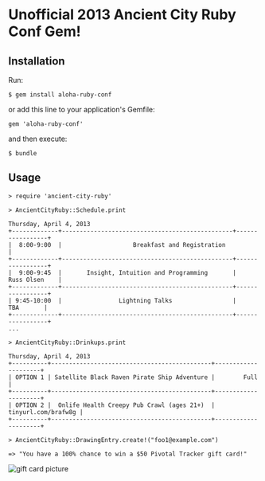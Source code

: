 # Unofficial 2013 Ancient City Ruby Conf Gem!

## Installation

Run:

    $ gem install aloha-ruby-conf

or add this line to your application's Gemfile:

    gem 'aloha-ruby-conf'

and then execute:

    $ bundle

## Usage

    > require 'ancient-city-ruby'

    > AncientCityRuby::Schedule.print

    Thursday, April 4, 2013
    +-------------+------------------------------------------------+-----------------+
    |  8:00-9:00  |                    Breakfast and Registration                    |
    +-------------+------------------------------------------------+-----------------+
    |  9:00-9:45  |       Insight, Intuition and Programming       |   Russ Olsen    |
    +-------------+------------------------------------------------+-----------------+
    | 9:45-10:00  |                Lightning Talks                 |       TBA       |
    +-------------+------------------------------------------------+-----------------+
    ...

    > AncientCityRuby::Drinkups.print

    Thursday, April 4, 2013
    +----------+---------------------------------------------+---------------------+
    | OPTION 1 | Satellite Black Raven Pirate Ship Adventure |        Full         |
    +----------+---------------------------------------------+---------------------+
    | OPTION 2 |  Onlife Health Creepy Pub Crawl (ages 21+)  | tinyurl.com/brafw8g |
    +----------+---------------------------------------------+---------------------+

    > AncientCityRuby::DrawingEntry.create!("foo1@example.com")

    => "You have a 100% chance to win a $50 Pivotal Tracker gift card!"

![gift card picture](http://pivotal-tracker-drawing.herokuapp.com/assets/tracker-gift-card.jpg)
